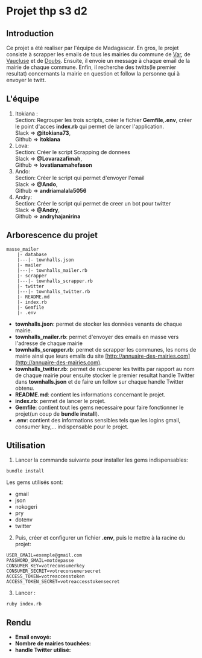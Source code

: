 # Projet thp s3 d2
## Introduction
Ce projet a été realiser par l'équipe de Madagascar. En gros, le projet consiste à scrapper les emails de tous les mairies du commune de [Var](http://www.annuaire-des-mairies.com/var.html), de [Vaucluse](http://www.annuaire-des-mairies.com/vaucluse.html) et de [Doubs](http://www.annuaire-des-mairies.com/doubs.html). Ensuite, il envoie un message à chaque email de la mairie de chaque commune. Enfin, il recherche des twitts(le premier resultat) concernants la mairie en question et follow la personne qui à envoyer le twitt.


## L'équipe
1.   Itokiana :                          
    Section: Regrouper les trois scripts, créer le fichier **Gemfile**,**.env**, créer le point d'acces **index.rb** qui permet de lancer l'application.            
    Slack => **@itokiana73**,           
    Github => **itokiana**
2.   Lova:           
    Section: Créer le script Scrapping de donnees           
    Slack => **@Lovarazafimah**,             
    Github => **lovatianamahefason**
3.   Ando:           
    Section: Créer le script qui permet d'envoyer l'email               
    Slack => **@Ando**,              
    Github => **andriamalala5056**
4.   Andry:              
    Section: Créer le script qui permet de creer un bot pour twitter             
    Slack => **@Andry**,                 
    Github => **andryhajanirina**

## Arborescence du projet
```shell
masse_mailer
    |- database
    |---|- townhalls.json
    |- mailer
    |---|- townhalls_mailer.rb
    |- scrapper
    |---|- townhalls_scrapper.rb
    |- twitter
    |---|- townhalls_twitter.rb
    |- README.md
    |- index.rb
    |- Gemfile
    |- .env
```
- **townhalls.json**: permet de stocker les données venants de chaque mairie.
- **townhalls_mailer.rb**: permet d'envoyer des emails en masse vers l'adresse de chaque mairie
- **townhalls_scrapper.rb**: permet de scrapper les communes, les noms de mairie ainsi que leurs emails du site [http://annuaire-des-mairies.com](http://annuaire-des-mairies.com).
- **townhalls_twitter.rb**: permet de recuperer les twitts par rapport au nom de chaque mairie pour ensuite stocker le premier resultat handle Twitter dans **townhalls.json** et de faire un follow sur chaque handle Twitter obtenu.
- **README.md**: contient les informations concernant le projet.
- **index.rb**: permet de lancer le projet.
- **Gemfile**: contient tout les gems necessaire pour faire fonctionner le projet(un coup de **bundle install**).
- **.env**: contient des informations sensibles tels que les logins gmail, consumer key,... indispensable pour le projet.

## Utilisation
1. Lancer la commande suivante pour installer les gems indispensables:
```shell
bundle install
```
Les gems utilisés sont:                 
- gmail                     
- json                      
- nokogeri                  
- pry               
- dotenv                
- twitter                       
2. Puis, créer et configurer un fichier **.env**, puis le mettre à la racine du projet:
```shell
USER_GMAIL=exemple@gmail.com
PASSWORD_GMAIL=motdepasse
CONSUMER_KEY=votreconsumerkey
CONSUMER_SECRET=votreconsumersecret
ACCESS_TOKEN=votreaccesstoken
ACCESS_TOKEN_SECRET=votreaccesstokensecret
```
3. Lancer :
```shell
ruby index.rb
```

## Rendu
- **Email envoyé:** 
- **Nombre de mairies touchées:**
- **handle Twitter utilisé:**
